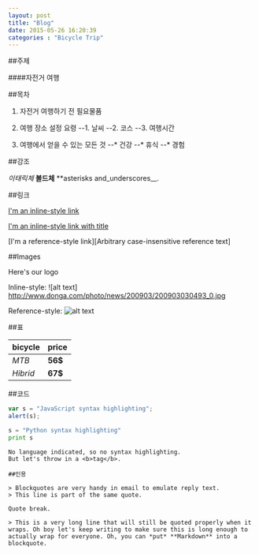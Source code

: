 ```yaml
---
layout: post
title: "Blog"
date: 2015-05-26 16:20:39
categories : "Bicycle Trip"
---
```


##주제

####자전거 여행

##목차

1. 자전거 여행하기 전 필요물품

2. 여행 장소 설정 요령
 --1. 날씨
 --2. 코스
 --3. 여행시간

3. 여행에서 얻을 수 있는 모든 것
 --* 건강
 --* 휴식
 --* 경험

##강조

*이태릭체* 
**볼드체**
**asterisks and_underscores__.

##링크

[I'm an inline-style link](http://www.google.com)

[I'm an inline-style link with title](http://www.naver.com "Naver's Homepage")

[I'm a reference-style link][Arbitrary case-insensitive reference text]

##Images

Here's our logo

Inline-style:
![alt text] http://www.donga.com/photo/news/200903/200903030493_0.jpg

Reference-style:
![alt text][logo]

[logo]: http://www.donga.com/photo/news/200903/200903030493_0.jpg

##표

bicycle | price
---|---
*MTB* | **56$**
*Hibrid* | **67$**

##코드

```javascript
var s = "JavaScript syntax highlighting";
alert(s);
```

```python
s = "Python syntax highlighting"
print s
```

```
No language indicated, so no syntax highlighting.
But let's throw in a <b>tag</b>.

##인용

> Blockquotes are very handy in email to emulate reply text.
> This line is part of the same quote.

Quote break.

> This is a very long line that will still be quoted properly when it wraps. Oh boy let's keep writing to make sure this is long enough to actually wrap for everyone. Oh, you can *put* **Markdown** into a blockquote.



